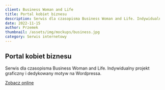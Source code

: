 ```yaml
---
client: Business Woman and Life
title: Portal kobiet biznesu
description: Serwis dla czasopisma Business Woman and Life. Indywidualny projekt graficzny i dedykowany motyw na Wordpressa. 
date: 2022-11-15
author: Przemek
thumbnail: /assets/img/mockups/business.jpg
category: Serwis internetowy
---
```


## Portal kobiet biznesu

Serwis dla czasopisma Business Woman and Life. Indywidualny projekt graficzny i dedykowany motyw na Wordpressa. 

<a href="https://businesswomanlife.pl/" title="Zobacz online" target="_blank" class="button" rel="nofollow">Zobacz online</a>